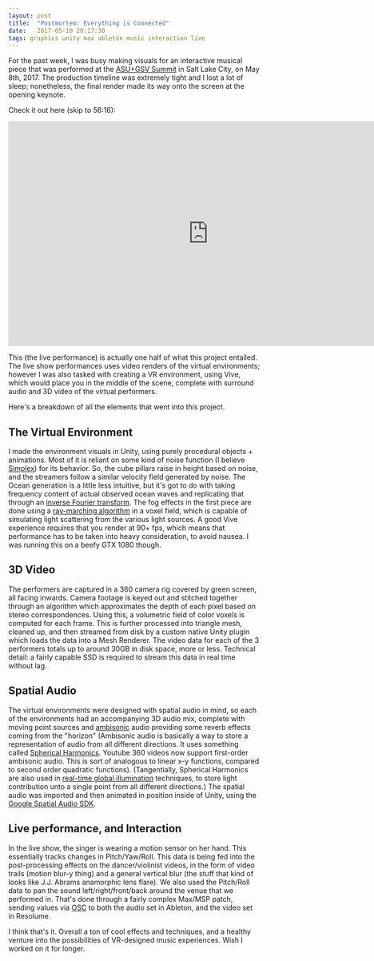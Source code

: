 ```yaml
---
layout: post
title:  "Postmortem: Everything is Connected"
date:   2017-05-10 20:17:30
tags: graphics unity max ableton music interaction live
---
```


For the past week, I was busy making visuals for an interactive musical piece that was performed at the [ASU+GSV Summit](https://www.asugsvsummit.com/) in Salt Lake City, on May 8th, 2017. The production timeline was extremely tight and I lost a lot of sleep; nonetheless, the final render made its way onto the screen at the opening keynote.

Check it out here (skip to 56:16):

<iframe width="800" height="450" src="https://www.youtube.com/embed/jxIgfTY1KEs" frameborder="0" allowfullscreen></iframe>

This (the live performance) is actually one half of what this project entailed. The live show performances uses video renders of the virtual environments; however I was also tasked with creating a VR environment, using Vive, which would place you in the middle of the scene, complete with surround audio and 3D video of the virtual performers.

Here's a breakdown of all the elements that went into this project.

## The Virtual Environment

I made the environment visuals in Unity, using purely procedural objects + animations. Most of it is reliant on some kind of noise function (I believe [Simplex](https://en.wikipedia.org/wiki/Simplex_noise)) for its behavior. So, the cube pillars raise in height based on noise, and the streamers follow a similar velocity field generated by noise. The Ocean generation is a little less intuitive, but it's got to do with taking frequency content of actual observed ocean waves and replicating that through an [inverse Fourier transform](https://en.wikipedia.org/wiki/Fourier_inversion_theorem). The fog effects in the first piece are done using a [ray-marching algorithm](https://en.wikipedia.org/wiki/Volume_ray_casting) in a voxel field, which is capable of simulating light scattering from the various light sources. A good Vive experience requires that you render at 90+ fps, which means that performance has to be taken into heavy consideration, to avoid nausea. I was running this on a beefy GTX 1080 though.

## 3D Video

The performers are captured in a 360 camera rig covered by green screen, all facing inwards. Camera footage is keyed out and stitched together through an algorithm which approximates the depth of each pixel based on stereo correspondences. Using this, a volumetric field of color voxels is computed for each frame. This is further processed into triangle mesh, cleaned up, and then streamed from disk by a custom native Unity plugin which loads the data into a Mesh Renderer. The video data for each of the 3 performers totals up to around 30GB in disk space, more or less. Technical detail: a fairly capable SSD is required to stream this data in real time without lag.

## Spatial Audio

The virtual environments were designed with spatial audio in mind, so each of the environments had an accompanying 3D audio mix, complete with moving point sources and [ambisonic](https://en.wikipedia.org/wiki/Ambisonics) audio providing some reverb effects coming from the "horizon" (Ambisonic audio is basically a way to store a representation of audio from all different directions. It uses something called [Spherical Harmonics](https://en.wikipedia.org/wiki/Spherical_harmonics). Youtube 360 videos now support first-order ambisonic audio. This is sort of analogous to linear x-y functions, compared to second order quadratic functions). (Tangentially, Spherical Harmonics are also used in [real-time global illumination](https://en.wikipedia.org/wiki/Spherical_harmonic_lighting) techniques, to store light contribution unto a single point from all different directions.) The spatial audio was imported and then animated in position inside of Unity, using the [Google Spatial Audio SDK](https://developers.google.com/vr/concepts/spatial-audio).

## Live performance, and Interaction

In the live show, the singer is wearing a motion sensor on her hand. This essentially tracks changes in Pitch/Yaw/Roll. This data is being fed into the post-processing effects on the dancer/violinist videos, in the form of video trails (motion blur-y thing) and a general vertical blur (the stuff that kind of looks like J.J. Abrams anamorphic lens flare). We also used the Pitch/Roll data to pan the sound left/right/front/back around the venue that we performed in. That's done through a fairly complex Max/MSP patch, sending values via [OSC](https://en.wikipedia.org/wiki/Open_Sound_Control) to both the audio set in Ableton, and the video set in Resolume.

I think that's it. Overall a ton of cool effects and techniques, and a healthy venture into the possibilities of VR-designed music experiences. Wish I worked on it for longer.
